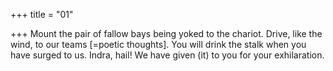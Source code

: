 +++
title = "01"

+++
Mount the pair of fallow bays being yoked to the chariot. Drive, like the  wind, to our teams [=poetic thoughts].
You will drink the stalk when you have surged to us. Indra, hail! We have  given (it) to you for your exhilaration.